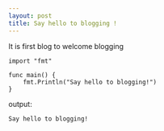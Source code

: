 ```yaml
---
layout: post
title: Say hello to blogging !
---
```


It is first blog to welcome blogging

```
import "fmt"

func main() {
	fmt.Println("Say hello to blogging!")
}
```

output:
```
Say hello to blogging!
```
